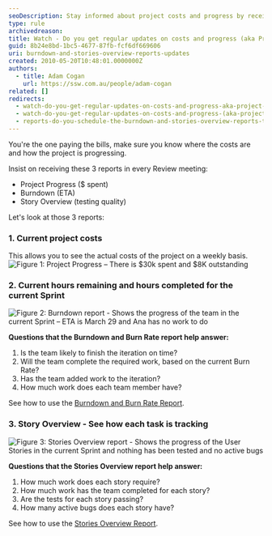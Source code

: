 ```yaml
---
seoDescription: Stay informed about project costs and progress by receiving regular updates on actual spend, ETA, and testing quality.
type: rule
archivedreason:
title: Watch - Do you get regular updates on costs and progress (aka Project Progress, Burndown, etc.)?
guid: 8b24e8bd-1bc5-4677-87fb-fcf6df669606
uri: burndown-and-stories-overview-reports-updates
created: 2010-05-20T10:48:01.0000000Z
authors:
  - title: Adam Cogan
    url: https://ssw.com.au/people/adam-cogan
related: []
redirects:
  - watch-do-you-get-regular-updates-on-costs-and-progress-aka-project-progress-burndown-etc
  - watch-do-you-get-regular-updates-on-costs-and-progress-(aka-project-progress-burndown-etc-)
  - reports-do-you-schedule-the-burndown-and-stories-overview-reports-to-be-emailed-to-the-team-every-day
---
```


You're the one paying the bills, make sure you know where the costs are and how the project is progressing.

Insist on receiving these 3 reports in every Review meeting:

<!--endintro-->

* Project Progress ($ spent)
* Burndown (ETA)
* Story Overview (testing quality)

Let's look at those 3 reports:

### 1. Current project costs

This allows you to see the actual costs of the project on a weekly basis.
![Figure 1: Project Progress – There is $30k spent and $8K outstanding](../../assets/project-progress-capture.jpg)

### 2. Current hours remaining and hours completed for the current Sprint

![Figure 2: Burndown report - Shows the progress of the team in the current Sprint – ETA is March 29 and Ana has no work to do](../../assets/burndown.jpg)

**Questions that the Burndown and Burn Rate report help answer:**

1. Is the team likely to finish the iteration on time?
2. Will the team complete the required work, based on the current Burn Rate?
3. Has the team added work to the iteration?
4. How much work does each team member have?

See how to use the [Burndown and Burn Rate Report](<https://docs.microsoft.com/en-us/previous-versions/dd380678(v=vs.100?WT.mc_id=DT-MVP-33518)?redirectedfrom=MSDN>).

### 3. Story Overview - See how each task is tracking

![Figure 3: Stories Overview report - Shows the progress of the User Stories in the current Sprint and nothing has been tested and no active bugs](../../assets/stories-overview.jpg)

**Questions that the Stories Overview report help answer:**

1. How much work does each story require?
2. How much work has the team completed for each story?
3. Are the tests for each story passing?
4. How many active bugs does each story have?

See how to use the [Stories Overview Report](<https://docs.microsoft.com/en-us/previous-versions/dd380648(v=vs.100?WT.mc_id=DT-MVP-33518)?redirectedfrom=MSDN>).
